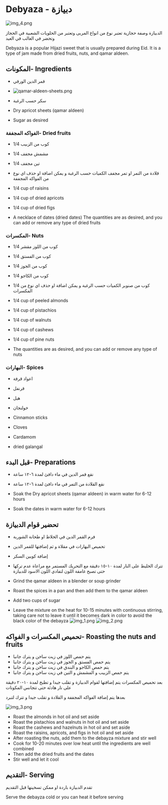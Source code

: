 # Debyaza - دبيازة
![img_4.png](img_4.png ':size=400')

الدبيازة وصفة حجازية تعتبر نوع من انواع المربى وتعتبر من الحلويات الشعبية في الحجاز وتحضر في الغالب في العيد

Debyaza is a popular Hijazi sweet that is usually prepared during Eid. It is a type of jam made from dried fruits, nuts, and qamar aldeen.
## المكونات- Ingredients
- قمر الدين الورقي
- ![qamar-aldeen-sheets.png](images%2Fdebyaza%2Fqamar-aldeen-sheets.png ':size=150')
- سكر حسب الرغبة


- Dry apricot sheets (qamar aldeen)
- Sugar as desired

### الفواكه المجففة- Dried fruits

- 1/4 كوب من الزبيب
- 1/4 مشمش مجفف
- 1/4 تين مجفف
- قلادة من التمر او تمر مجفف
الكميات حسب الرغبة و يمكن اضافة او حذف اي نوع من الفواكه المجففة


- 1/4 cup of raisins
- 1/4 cup of dried apricots
- 1/4 cup of dried figs
- A necklace of dates (dried dates)
The quantities are as desired, and you can add or remove any type of dried fruits

### المكسرات- Nuts

- 1/4 كوب من اللوز مقشر
- 1/4 كوب من الفستق
- 1/4 كوب من الجوز
- 1/4 كوب من الكاجو
- 1/4 كوب من صنوبر
الكميات حسب الرغبة و يمكن اضافة او حذف اي نوع من المكسرات


- 1/4 cup of peeled almonds
- 1/4 cup of pistachios
- 1/4 cup of walnuts
- 1/4 cup of cashews
- 1/4 cup of pine nuts
- The quantities are as desired, and you can add or remove any type of nuts

### البهارات- Spices

- اعواد قرفة
- قرنفل
- هيل
- خولنجان


- Cinnamon sticks
- Cloves
- Cardamom
- dried galangal

## قبل البدء- Preparations

- نقع قمر الدين في ماء دافئ لمدة ٦-١٢ ساعة
- نقع القلادة من التمر في ماء دافئ لمدة ٦-١٢ ساعة

- Soak the Dry apricot sheets (qamar aldeen) in warm water for 6-12 hours
- Soak the dates in warm water for 6-12 hours

## تحضير قوام الدبيازة

- فرم القمر الدين في الخلاط او طحانة الشوربة
- تحميص البهارات في مقلاة و ثم إضافتها للقمر الدين
- إضافة كوبين السكر
- تترك الخليط على النار لمدة ١٠-١٥ دقيقة مع التحريك المستمر مع مراعاة عدم تركها حتى تصبح غامقة اللون لتفادي اللون الاسود
  للدبيازة


- Grind the qamar aldeen in a blender or soup grinder
- Roast the spices in a pan and then add them to the qamar aldeen
- Add two cups of sugar
- Leave the mixture on the heat for 10-15 minutes with continuous stirring, taking care not to leave it until it becomes dark in color to avoid the black color of the debayza
![img_1.png](img_1.png ':size=400')
![img_2.png](img_2.png ':size=400')

## تحميص المكسرات و الفواكه- Roasting the nuts and fruits
- يتم حمص اللوز في زيت ساخن و يترك جانبا
- يتم حمص الفستق و الجوز في زيت ساخن و يترك جانبا
- يتم حمص الكاجو و البندق في زيت ساخن و يترك جانبا
- يتم حمص الزبيب و المشمش و التين في زيت ساخن و يترك جانبا

بعد تحميص المكسرات يتم إضافتها لقوام الدبيازة و تقلب جيدا
و تطبخ لمدة ١٠-٢٠ دقيقة على نار هادئة حتى تتجانس المكونات

بعدها يتم إضافة الفواكه المجففة و القلادة
و تقلب جيدا و تترك لتبرد

![img_3.png](img_3.png ':size=400')

- Roast the almonds in hot oil and set aside
- Roast the pistachios and walnuts in hot oil and set aside
- Roast the cashews and hazelnuts in hot oil and set aside
- Roast the raisins, apricots, and figs in hot oil and set aside
- After roasting the nuts, add them to the debayza mixture and stir well
- Cook for 10-20 minutes over low heat until the ingredients are well combined
- Then add the dried fruits and the dates
- Stir well and let it cool

## التقديم- Serving
تقدم الدبيازة باردة او ممكن تسخينها قبل التقديم

Serve the debayza cold or you can heat it before serving







